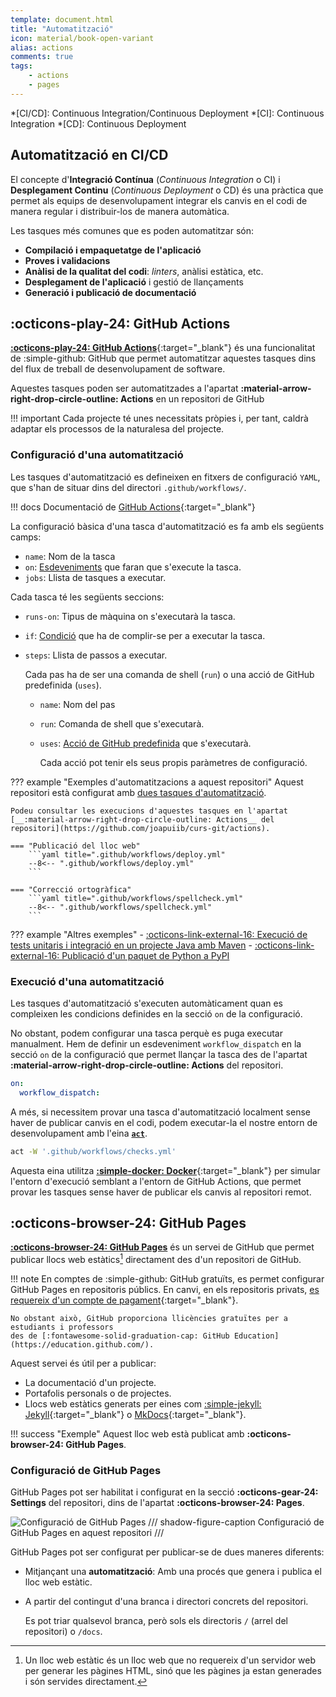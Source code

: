 ```yaml
---
template: document.html
title: "Automatització"
icon: material/book-open-variant
alias: actions
comments: true
tags:
    - actions
    - pages
---
```


*[CI/CD]: Continuous Integration/Continuous Deployment
*[CI]: Continuous Integration
*[CD]: Continuous Deployment

## Automatització en CI/CD
El concepte d'__Integració Contínua__ (_Continuous Integration_ o CI) i
__Desplegament Continu__ (_Continuous Deployment_ o CD) és una pràctica
que permet als equips de desenvolupament integrar els canvis en el codi
de manera regular i distribuir-los de manera automàtica.

Les tasques més comunes que es poden automatitzar són:

- __Compilació i empaquetatge de l'aplicació__
- __Proves i validacions__
- __Anàlisi de la qualitat del codi__: _linters_, anàlisi estàtica, etc.
- __Desplegament de l'aplicació__ i gestió de llançaments
- __Generació i publicació de documentació__

## :octicons-play-24: GitHub Actions

[__:octicons-play-24: GitHub Actions__](https://github.com/features/actions){:target="_blank"}
és una funcionalitat de :simple-github: GitHub que permet automatitzar
aquestes tasques dins del flux de treball de desenvolupament de software.

Aquestes tasques poden ser automatitzades a l'apartat __:material-arrow-right-drop-circle-outline: Actions__
en un repositori de GitHub

!!! important
    Cada projecte té unes necessitats pròpies i, per tant,
    caldrà adaptar els processos de la naturalesa del projecte.


### Configuració d'una automatització

Les tasques d'automatització es defineixen en fitxers de configuració `YAML`,
que s'han de situar dins del directori `.github/workflows/`.

!!! docs
    Documentació de [GitHub Actions](https://docs.github.com/en/actions/writing-workflows/quickstart){:target="_blank"}


La configuració bàsica d'una tasca d'automatització es fa amb els següents camps:

- `name`: Nom de la tasca
- `on`: [Esdeveniments][events]
    que faran que s'execute la tasca.
- `jobs`: Llista de tasques a executar.

Cada tasca té les següents seccions:

- `runs-on`: Tipus de màquina on s'executarà la tasca.
- `if`: [Condició][if] que ha de complir-se per a executar la tasca.
- `steps`: Llista de passos a executar.
    
    Cada pas ha de ser una comanda de shell (`run`) o una acció de GitHub predefinida (`uses`).

    - `name`: Nom del pas
    - `run`: Comanda de shell que s'executarà.
    - `uses`: [Acció de GitHub predefinida][uses] que s'executarà.

        Cada acció pot tenir els seus propis paràmetres de configuració.

[events]: https://docs.github.com/en/actions/writing-workflows/choosing-when-your-workflow-runs/using-conditions-to-control-job-execution
[if]: https://docs.github.com/en/actions/writing-workflows/choosing-when-your-workflow-runs/using-conditions-to-control-job-execution
[uses]: https://github.com/marketplace?type=actions

??? example "Exemples d'automatitzacions a aquest repositori"
    Aquest repositori està configurat amb [dues tasques d'automatització](https://github.com/joapuiib/curs-git/tree/main/.github/workflows).

    Podeu consultar les execucions d'aquestes tasques en l'apartat
    [__:material-arrow-right-drop-circle-outline: Actions__ del repositori](https://github.com/joapuiib/curs-git/actions).

    === "Publicació del lloc web"
        ```yaml title=".github/workflows/deploy.yml"
        --8<-- ".github/workflows/deploy.yml"
        ```

    === "Correcció ortogràfica"
        ```yaml title=".github/workflows/spellcheck.yml"
        --8<-- ".github/workflows/spellcheck.yml"
        ```

??? example "Altres exemples"
    - [:octicons-link-external-16: Execució de tests unitaris i integració en un projecte Java amb Maven](https://joapuiib.github.io/daw-ed/apunts/09_cicd/apunts/maven-proves/#automatitzacio-de-lexecucio-de-les-proves)
    - [:octicons-link-external-16: Publicació d'un paquet de Python a PyPI](https://github.com/joapuiib/mkdocs-data-plugin/blob/main/.github/workflows/publish-to-pypi.yml)

### Execució d'una automatització
Les tasques d'automatització s'executen automàticament
quan es compleixen les condicions definides en la secció `on`
de la configuració.

No obstant, podem configurar una tasca perquè es puga executar manualment.
Hem de definir un esdeveniment `workflow_dispatch` en la secció `on` de la configuració
que permet llançar la tasca des de l'apartat __:material-arrow-right-drop-circle-outline: Actions__
del repositori.

```yaml
on:
  workflow_dispatch:
```

A més, si necessitem provar una tasca d'automatització localment
sense haver de publicar canvis en el codi,
podem executar-la el nostre entorn de desenvolupament
amb l'eina [__`act`__](https://nektosact.com/).

```bash
act -W '.github/workflows/checks.yml'
```

Aquesta eina utilitza [__:simple-docker: Docker__](https://www.docker.com/){:target="_blank"}
per simular l'entorn d'execució semblant a l'entorn de GitHub Actions,
que permet provar les tasques sense haver de publicar els canvis al repositori remot.


## :octicons-browser-24: GitHub Pages
__[:octicons-browser-24: GitHub Pages][pages]__ és un servei de GitHub que permet publicar llocs web
estàtics[^1] directament des d'un repositori de GitHub.

[pages]: https://pages.github.com/

!!! note
    En comptes de :simple-github: GitHub gratuïts, es permet configurar
    GitHub Pages en repositoris públics. En canvi,
    en els repositoris privats, [es requereix d'un compte de pagament](https://docs.github.com/en/pages/getting-started-with-github-pages/about-github-pages){:target="_blank"}.

    No obstant això, GitHub proporciona llicències gratuïtes per a estudiants i professors
    des de [:fontawesome-solid-graduation-cap: GitHub Education](https://education.github.com/).

Aquest servei és útil per a publicar:

- La documentació d'un projecte.
- Portafolis personals o de projectes.
- Llocs web estàtics generats per eines com [:simple-jekyll: Jekyll](https://jekyllrb.com/){:target="_blank"} o [MkDocs](https://www.mkdocs.org/){:target="_blank"}.
    
!!! success "Exemple"
    Aquest lloc web està publicat amb __:octicons-browser-24: GitHub Pages__.
    


### Configuració de GitHub Pages
GitHub Pages pot ser habilitat i configurat en la secció __:octicons-gear-24: Settings__ del repositori,
dins de l'apartat __:octicons-browser-24: Pages__.

![Configuració de GitHub Pages](./img/actions/pages.png)
/// shadow-figure-caption
Configuració de GitHub Pages en aquest repositori
///

GitHub Pages pot ser configurat per publicar-se de dues maneres diferents:

- Mitjançant una __automatització__: Amb una procés que genera
    i publica el lloc web estàtic.

- A partir del contingut d'una branca i directori concrets del repositori.

    Es pot triar qualsevol branca, però sols els directoris `/` (arrel del repositori)
    o `/docs`.

[^1]: Un lloc web estàtic és un lloc web que no requereix d'un servidor web
    per generar les pàgines HTML, sinó que les pàgines ja estan generades
    i són servides directament.
